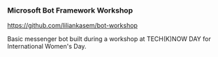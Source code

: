 ### Microsoft Bot Framework Workshop
https://github.com/liliankasem/bot-workshop

Basic messenger bot built during a workshop at TECH(K)NOW DAY for International Women's Day.
